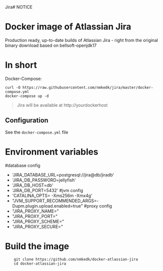 Jira# NOTICE

# Docker image of Atlassian Jira

Production ready, up-to-date builds of Atlassian Jira - right from the original binary download based on bellsoft-openjdk17

# In short

Docker-Compose:

```
curl -O https://raw.githubusercontent.com/nmkedk/jira/master/docker-compose.yml
docker-compose up -d
```

> Jira will be available at http://yourdockerhost

## Configuration

See the `docker-compose.yml` file

# Environment variables

 #database config    
- 'JIRA_DATABASE_URL=postgresql://jira@db/jiradb'
- 'JIRA_DB_PASSWORD=jellyfish'
- 'JIRA_DB_HOST=db'
- 'JIRA_DB_PORT=5432'
#jvm config
- 'CATALINA_OPTS= -Xms256m -Xmx4g'
- "JVM_SUPPORT_RECOMMENDED_ARGS=-Dupm.plugin.upload.enabled=true"
#proxy config
- "JIRA_PROXY_NAME="
- "JIRA_PROXY_PORT="
- "JIRA_PROXY_SCHEME="
- "JIRA_PROXY_SECURE="

# Build the image

```
    git clone https://github.com/nmkedk/docker-atlassian-jira
    cd docker-atlassian-jira
```